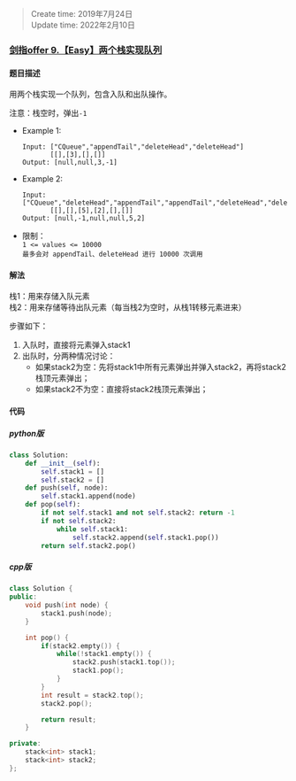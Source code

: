 > Create time: 2019年7月24日  
> Update time: 2022年2月10日  

### [剑指offer 9.【Easy】两个栈实现队列](https://leetcode-cn.com/problems/yong-liang-ge-zhan-shi-xian-dui-lie-lcof/)
#### 题目描述
用两个栈实现一个队列，包含入队和出队操作。

注意：栈空时，弹出`-1`

- Example 1:
    ```
    Input: ["CQueue","appendTail","deleteHead","deleteHead"]
           [[],[3],[],[]]
    Output: [null,null,3,-1]
    ```  
- Example 2:
    ```
    Input: ["CQueue","deleteHead","appendTail","appendTail","deleteHead","deleteHead"]
           [[],[],[5],[2],[],[]]
    Output: [null,-1,null,null,5,2]
    ```  

- 限制：  
  `1 <= values <= 10000`  
  `最多会对 appendTail、deleteHead 进行 10000 次调用`


#### 解法
栈1：用来存储入队元素  
栈2：用来存储等待出队元素（每当栈2为空时，从栈1转移元素进来）

步骤如下：  
1. 入队时，直接将元素弹入stack1  
2. 出队时，分两种情况讨论：
   - 如果stack2为空：先将stack1中所有元素弹出并弹入stack2，再将stack2栈顶元素弹出；  
   - 如果stack2不为空：直接将stack2栈顶元素弹出；
  
#### 代码
##### python版
```python
class Solution:
    def __init__(self):
        self.stack1 = []
        self.stack2 = []
    def push(self, node):
        self.stack1.append(node)
    def pop(self):
        if not self.stack1 and not self.stack2: return -1
        if not self.stack2:
            while self.stack1:
                self.stack2.append(self.stack1.pop())
        return self.stack2.pop()
```

##### cpp版
```cpp
class Solution {
public:
    void push(int node) {
        stack1.push(node);
    }

    int pop() {
        if(stack2.empty()) {
            while(!stack1.empty()) {
                stack2.push(stack1.top());
                stack1.pop();
            }
        }
        int result = stack2.top();
        stack2.pop();

        return result;
    }

private:
    stack<int> stack1;
    stack<int> stack2;
};
```
